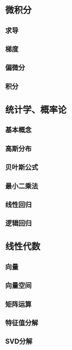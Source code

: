 # 微积分

## 求导

## 梯度

## 偏微分

## 积分

# 统计学、概率论

## 基本概念

## 高斯分布

## 贝叶斯公式

## 最小二乘法

## 线性回归

## 逻辑回归

# 线性代数

## 向量

## 向量空间

## 矩阵运算

## 特征值分解

## SVD分解